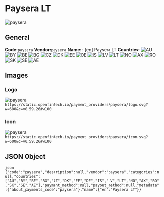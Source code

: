 # Paysera LT 
![paysera](https://static.openfintech.io/payment_providers/paysera/logo.svg?w=600&c=v0.59.26#w100) 
## General 
**Code:**`paysera` 
**Vendor:**`paysera` 
**Name:** 
:	[en] Paysera LT 
**Countries:** 
![AU](https://cdnjs.cloudflare.com/ajax/libs/flag-icon-css/3.3.0/flags/4x3/AU.svg#w24) 
![BY](https://cdnjs.cloudflare.com/ajax/libs/flag-icon-css/3.3.0/flags/4x3/BY.svg#w24) 
![BE](https://cdnjs.cloudflare.com/ajax/libs/flag-icon-css/3.3.0/flags/4x3/BE.svg#w24) 
![BG](https://cdnjs.cloudflare.com/ajax/libs/flag-icon-css/3.3.0/flags/4x3/BG.svg#w24) 
![CZ](https://cdnjs.cloudflare.com/ajax/libs/flag-icon-css/3.3.0/flags/4x3/CZ.svg#w24) 
![DK](https://cdnjs.cloudflare.com/ajax/libs/flag-icon-css/3.3.0/flags/4x3/DK.svg#w24) 
![EE](https://cdnjs.cloudflare.com/ajax/libs/flag-icon-css/3.3.0/flags/4x3/EE.svg#w24) 
![DE](https://cdnjs.cloudflare.com/ajax/libs/flag-icon-css/3.3.0/flags/4x3/DE.svg#w24) 
![IS](https://cdnjs.cloudflare.com/ajax/libs/flag-icon-css/3.3.0/flags/4x3/IS.svg#w24) 
![LV](https://cdnjs.cloudflare.com/ajax/libs/flag-icon-css/3.3.0/flags/4x3/LV.svg#w24) 
![LT](https://cdnjs.cloudflare.com/ajax/libs/flag-icon-css/3.3.0/flags/4x3/LT.svg#w24) 
![NO](https://cdnjs.cloudflare.com/ajax/libs/flag-icon-css/3.3.0/flags/4x3/NO.svg#w24) 
![AX](https://cdnjs.cloudflare.com/ajax/libs/flag-icon-css/3.3.0/flags/4x3/AX.svg#w24) 
![RO](https://cdnjs.cloudflare.com/ajax/libs/flag-icon-css/3.3.0/flags/4x3/RO.svg#w24) 
![SK](https://cdnjs.cloudflare.com/ajax/libs/flag-icon-css/3.3.0/flags/4x3/SK.svg#w24) 
![SE](https://cdnjs.cloudflare.com/ajax/libs/flag-icon-css/3.3.0/flags/4x3/SE.svg#w24) 
![AE](https://cdnjs.cloudflare.com/ajax/libs/flag-icon-css/3.3.0/flags/4x3/AE.svg#w24) 
 
## Images 
### Logo 
![paysera](https://static.openfintech.io/payment_providers/paysera/logo.svg?w=600&c=v0.59.26#w100) 
``` https://static.openfintech.io/payment_providers/paysera/logo.svg?w=600&c=v0.59.26#w100 ``` 
### Icon 
![paysera](https://static.openfintech.io/payment_providers/paysera/icon.svg?w=600&c=v0.59.26#w100) 
``` https://static.openfintech.io/payment_providers/paysera/icon.svg?w=600&c=v0.59.26#w100 ``` 
## JSON Object 
```json {"code":"paysera","description":null,"vendor":"paysera","categories":null,"countries":["AU","BY","BE","BG","CZ","DK","EE","DE","IS","LV","LT","NO","AX","RO","SK","SE","AE"],"payment_method":null,"payout_method":null,"metadata":{"about_payments_code":"paysera"},"name":{"en":"Paysera LT"}} ``` 
